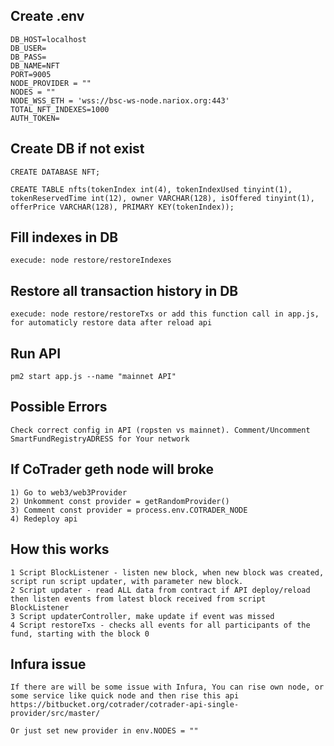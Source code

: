 

## Create .env
```
DB_HOST=localhost
DB_USER=
DB_PASS=
DB_NAME=NFT
PORT=9005
NODE_PROVIDER = ""
NODES = ""
NODE_WSS_ETH = 'wss://bsc-ws-node.nariox.org:443'
TOTAL_NFT_INDEXES=1000
AUTH_TOKEN=
```


## Create DB if not exist

```
CREATE DATABASE NFT;

CREATE TABLE nfts(tokenIndex int(4), tokenIndexUsed tinyint(1), tokenReservedTime int(12), owner VARCHAR(128), isOffered tinyint(1), offerPrice VARCHAR(128), PRIMARY KEY(tokenIndex));
```

## Fill indexes in DB

```
execude: node restore/restoreIndexes
```

## Restore all transaction history in DB
```
execude: node restore/restoreTxs or add this function call in app.js,
for automaticly restore data after reload api
```


## Run API
```
pm2 start app.js --name "mainnet API"
```


## Possible Errors

```
Check correct config in API (ropsten vs mainnet). Comment/Uncomment SmartFundRegistryADRESS for Your network
```

## If CoTrader geth node will broke
```
1) Go to web3/web3Provider
2) Unkomment const provider = getRandomProvider()
3) Comment const provider = process.env.COTRADER_NODE
4) Redeploy api
```

## How this works

```
1 Script BlockListener - listen new block, when new block was created, script run script updater, with parameter new block.
2 Script updater - read ALL data from contract if API deploy/reload then listen events from latest block received from script BlockListener
3 Script updaterController, make update if event was missed
4 Script restoreTxs - checks all events for all participants of the fund, starting with the block 0
```


## Infura issue
```
If there are will be some issue with Infura, You can rise own node, or some service like quick node and then rise this api
https://bitbucket.org/cotrader/cotrader-api-single-provider/src/master/

Or just set new provider in env.NODES = ""
```
